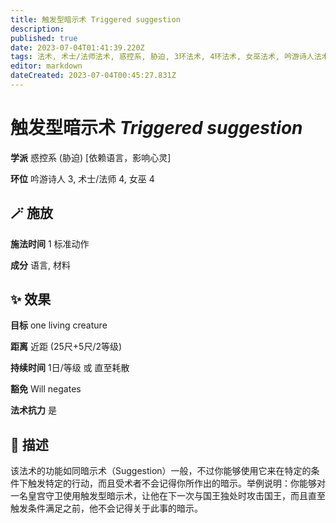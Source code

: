 ```yaml
---
title: 触发型暗示术 Triggered suggestion
description: 
published: true
date: 2023-07-04T01:41:39.220Z
tags: 法术, 术士/法师法术, 惑控系, 胁迫, 3环法术, 4环法术, 女巫法术, 吟游诗人法术, 依赖语言，影响心灵
editor: markdown
dateCreated: 2023-07-04T00:45:27.831Z
---
```


# **触发型暗示术** *Triggered suggestion*

**学派** 惑控系 (胁迫) \[依赖语言，影响心灵\] 

**环位** 吟游诗人 3, 术士/法师 4, 女巫 4

## 🪄 施放

**施法时间** 1 标准动作

**成分** 语言, 材料

## ✨ 效果 

**目标** one living creature 

**距离** 近距 (25尺+5尺/2等级)  

**持续时间** 1日/等级 或 直至耗散 

**豁免** Will negates

**法术抗力** 是

## 📖 描述

该法术的功能如同暗示术（Suggestion）一般，不过你能够使用它来在特定的条件下触发特定的行动，而且受术者不会记得你所作出的暗示。举例说明：你能够对一名皇宫守卫使用触发型暗示术，让他在下一次与国王独处时攻击国王，而且直至触发条件满足之前，他不会记得关于此事的暗示。
    